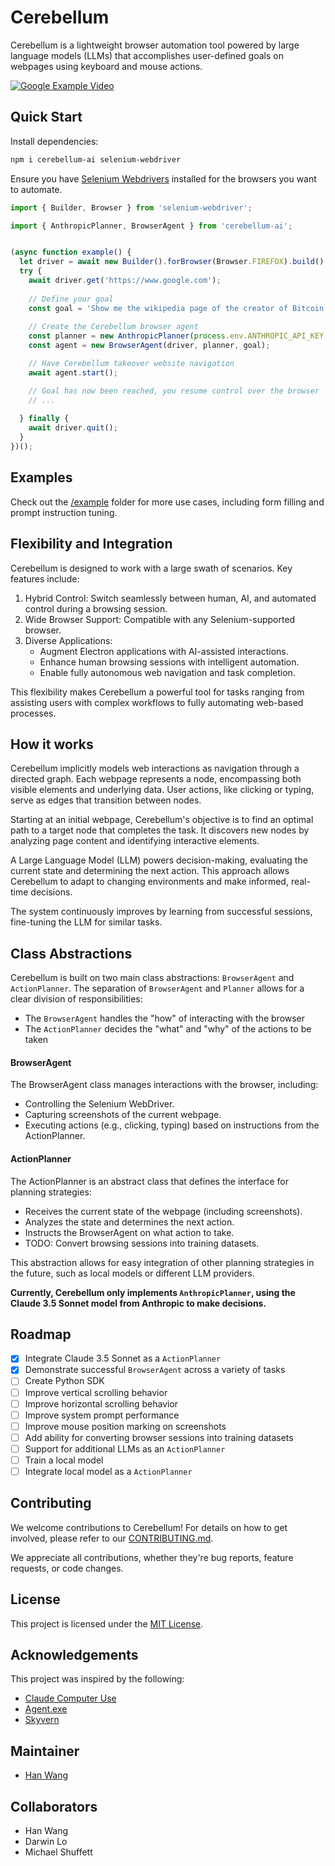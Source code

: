 # Cerebellum

Cerebellum is a lightweight browser automation tool powered by large language models (LLMs) that accomplishes user-defined goals on webpages using keyboard and mouse actions.

[![Google Example Video](https://github.com/user-attachments/assets/00278da9-1c89-40a4-b72e-8c853c8c003c)](https://github.com/user-attachments/assets/811a64e2-b3d7-408c-bac2-c9bc3bd78f51)

## Quick Start

Install dependencies:
```bash
npm i cerebellum-ai selenium-webdriver
```

Ensure you have [Selenium Webdrivers](https://www.npmjs.com/package/selenium-webdriver) installed for the browsers you want to automate. 

```typescript
import { Builder, Browser } from 'selenium-webdriver';

import { AnthropicPlanner, BrowserAgent } from 'cerebellum-ai';


(async function example() {
  let driver = await new Builder().forBrowser(Browser.FIREFOX).build();
  try {
    await driver.get('https://www.google.com');
    
    // Define your goal
    const goal = 'Show me the wikipedia page of the creator of Bitcoin';
    
    // Create the Cerebellum browser agent
    const planner = new AnthropicPlanner(process.env.ANTHROPIC_API_KEY as string);
    const agent = new BrowserAgent(driver, planner, goal);

    // Have Cerebellum takeover website navigation
    await agent.start();

    // Goal has now been reached, you resume control over the browser
    // ...
    
  } finally {
    await driver.quit();
  }
})();
```

## Examples

Check out the [/example](/example) folder for more use cases, including form filling and prompt instruction tuning.

## Flexibility and Integration

Cerebellum is designed to work with a large swath of scenarios. Key features include:

1. Hybrid Control: Switch seamlessly between human, AI, and automated control during a browsing session.
2. Wide Browser Support: Compatible with any Selenium-supported browser.
3. Diverse Applications: 
   - Augment Electron applications with AI-assisted interactions.
   - Enhance human browsing sessions with intelligent automation.
   - Enable fully autonomous web navigation and task completion.
   
This flexibility makes Cerebellum a powerful tool for tasks ranging from assisting users with complex workflows to fully automating web-based processes.

## How it works

Cerebellum implicitly models web interactions as navigation through a directed graph. Each webpage represents a node, encompassing both visible elements and underlying data. User actions, like clicking or typing, serve as edges that transition between nodes.

Starting at an initial webpage, Cerebellum's objective is to find an optimal path to a target node that completes the task. It discovers new nodes by analyzing page content and identifying interactive elements.

A Large Language Model (LLM) powers decision-making, evaluating the current state and determining the next action. This approach allows Cerebellum to adapt to changing environments and make informed, real-time decisions.

The system continuously improves by learning from successful sessions, fine-tuning the LLM for similar tasks.

## Class Abstractions

Cerebellum is built on two main class abstractions: `BrowserAgent` and `ActionPlanner`. The separation of `BrowserAgent` and `Planner` allows for a clear division of responsibilities:
- The `BrowserAgent` handles the "how" of interacting with the browser
- The `ActionPlanner` decides the "what" and "why" of the actions to be taken

#### BrowserAgent

The BrowserAgent class manages interactions with the browser, including:

- Controlling the Selenium WebDriver.
- Capturing screenshots of the current webpage.
- Executing actions (e.g., clicking, typing) based on instructions from the ActionPlanner.

#### ActionPlanner

The ActionPlanner is an abstract class that defines the interface for planning strategies:

- Receives the current state of the webpage (including screenshots).
- Analyzes the state and determines the next action.
- Instructs the BrowserAgent on what action to take.
- TODO: Convert browsing sessions into training datasets.

This abstraction allows for easy integration of other planning strategies in the future, such as local models or different LLM providers.

**Currently, Cerebellum only implements `AnthropicPlanner`, using the Claude 3.5 Sonnet model from Anthropic to make decisions.**

## Roadmap

- [x] Integrate Claude 3.5 Sonnet as a `ActionPlanner`
- [x] Demonstrate successful `BrowserAgent` across a variety of tasks
- [ ] Create Python SDK
- [ ] Improve vertical scrolling behavior
- [ ] Improve horizontal scrolling behavior
- [ ] Improve system prompt performance
- [ ] Improve mouse position marking on screenshots
- [ ] Add ability for converting browser sessions into training datasets
- [ ] Support for additional LLMs as an `ActionPlanner`
- [ ] Train a local model
- [ ] Integrate local model as a `ActionPlanner`

## Contributing

We welcome contributions to Cerebellum! For details on how to get involved, please refer to our [CONTRIBUTING.md](CONTRIBUTING.md).

We appreciate all contributions, whether they're bug reports, feature requests, or code changes.

## License

This project is licensed under the [MIT License](LICENSE).


## Acknowledgements

This project was inspired by the following:

- [Claude Computer Use](https://www.anthropic.com/news/3-5-models-and-computer-use)
- [Agent.exe](https://github.com/corbt/agent.exe)
- [Skyvern](https://github.com/Skyvern-AI/skyvern)

## Maintainer

* [Han Wang](https://github.com/theredsix)

## Collaborators

* Han Wang
* Darwin Lo
* Michael Shuffett
